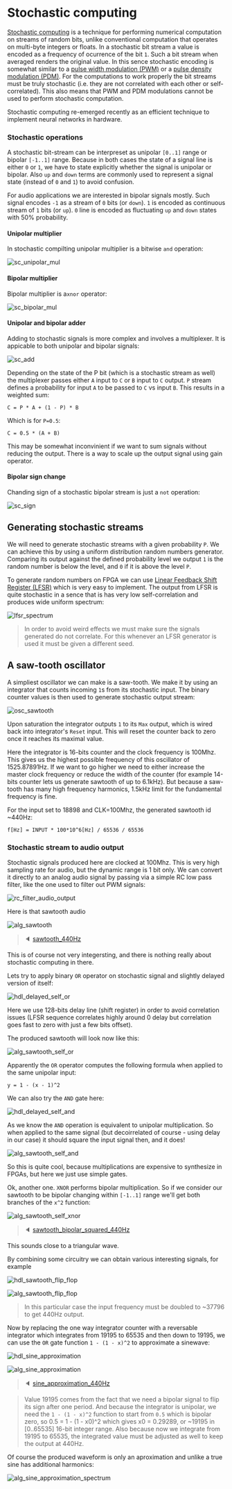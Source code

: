 # Stochastic computing

[Stochastic computing](https://en.wikipedia.org/wiki/Stochastic_computing) is a technique for performing numerical computation on streams of random bits, unlike conventional computation that operates on multi-byte integers or floats.
In a stochastic bit stream a value is encoded as a frequency of ocurrence of the bit `1`. Such a bit stream when averaged renders the original value. In this sence stochastic encoding is somewhat similar to a [pulse width modulation (PWM)](https://en.wikipedia.org/wiki/Pulse-width_modulation) or a [pulse density modulation (PDM)](https://en.wikipedia.org/wiki/Pulse-density_modulation).
For the computations to work properly the bit streams must be truly stochastic (i.e. they are not correlated with each other or self-correlated). This also means that PWM and PDM modulations cannot be used to perform stochastic computation.

Stochastic computing re-emerged recently as an efficient technique to implement neural networks in hardware.

### Stochastic operations

A stochastic bit-stream can be interpreset as unipolar `[0..1]` range or bipolar `[-1..1]` range. Because in both cases the state of a signal line is either `0` or `1`, we have to state explicitly whether the signal is unipolar or bipolar. Also `up` and `down` terms are commonly used to represent a signal state (instead of `0` and `1`) to avoid confusion.

For audio applications we are interested in bipolar signals mostly. Such signal encodes `-1` as a stream of `0` bits (or `down`). `1` is encoded as continuous stream of `1` bits (or `up`). `0` line is encoded as fluctuating `up` and `down` states with 50% probability.

#### Unipolar multiplier
In stochastic compilting unipolar multiplier is a bitwise `and` operation:

![sc_unipolar_mul](images/sc_unipolar_mul.png)

#### Bipolar multiplier
Bipolar multiplier is a`xnor` operator:

![sc_bipolar_mul](images/sc_bipolar_mul.png)

#### Unipolar and bipolar adder
Adding to stochastic signals is more complex and involves a multiplexer. It is appicable to both unipolar and bipolar signals:

![sc_add](images/sc_add.png)

Depending on the state of the P bit (which is a stochastic stream as well) the multiplexer passes either `A` input to `C` or `B` input to `C` output. `P` stream defines a probability for input `A` to be passed to `C` vs input `B`. This results in a weighted sum:
```
C = P * A + (1 - P) * B
```
Which is for `P=0.5`:
```
C = 0.5 * (A + B)
```
This may be somewhat inconvinient if we want to sum signals without reducing the output. There is a way to scale up the output signal using gain operator.

#### Bipolar sign change
Chanding sign of a stochastic bipolar stream is just a `not` operation:

![sc_sign](images/sc_sign.png)

## Generating stochastic streams
We will need to generate stochastic streams with a given probability `P`. We can achieve this by using a uniform distribution random numbers generator. Comparing its output against the defined probability level we output `1` is the random number is below the level, and `0` if it is above the level `P`.

To generate random numbers on FPGA we can use [Linear Feedback Shift Register (LFSR)](https://en.wikipedia.org/wiki/Linear-feedback_shift_register) which is very easy to implement. The output from LFSR is quite stochastic in a sence that is has very low self-correlation and produces wide uniform spectrum:

![lfsr_spectrum](images/lfsr_spectrum.png)

> In order to avoid weird effects we must make sure the signals generated do not correlate. For this whenever an LFSR generator is used it must be given a different seed.

## A saw-tooth oscillator
A simpliest oscillator we can make is a saw-tooth. We make it by using an integrator that counts incoming `1`s from its stochastic input. The binary counter values is then used to generate stochastic output stream:

![osc_sawtooth](images/hdl_sawtooth.png)

Upon saturation the integrator outputs `1` to its `Max` output, which is wired back into integrator's `Reset` input. This will reset the counter back to zero once it reaches its maximal value.

Here the integrator is 16-bits counter and the clock frequency is 100Mhz. This gives us the highest possible frequency of this oscillator of 1525.87891Hz. If we want to go higher we need to either increase the master clock frequency or reduce the width of the counter (for example 14-bits counter lets us generate sawtooth of up to 6.1kHz). But because a saw-tooth has many high frequency harmonics, 1.5kHz limit for the fundamental frequency is fine.

For the input set to 18898 and CLK=100Mhz, the generated sawtooth id ~440Hz:
```
f[Hz] = INPUT * 100*10^6[Hz] / 65536 / 65536
```

### Stochastic stream to audio output
Stochastic signals produced here are clocked at 100Mhz. This is very high sampling rate for audio, but the dynamic range is 1 bit only. We can convert it directly to an analog audio signal by passing via a simple RC low pass filter, like the one used to filter out PWM signals:

![rc_filter_audio_output](images/rc_filter_audio_output.png)

Here is that sawtooth audio

![alg_sawtooth](images/alg_sawtooth.png)
> :speaker: [sawtooth_440Hz](audio/sawtooth_440Hz.wav)

This is of course not very integersting, and there is nothing really about stochastic computing in there.

Lets try to apply binary `OR` operator on stochastic signal and slightly delayed version of itself:

![hdl_delayed_self_or](images/hdl_delayed_self_or.png)

Here we use 128-bits delay line (shift register) in order to avoid correlation issues (LFSR sequence correlates highly around 0 delay but correlation goes fast to zero with just a few bits offset).

The produced sawtooth will look now like this:

![alg_sawtooth_self_or](images/alg_sawtooth_self_or.png)

Apparently the `OR` operator computes the following formula when applied to the same unipolar input:
```
y = 1 - (x - 1)^2
```

We can also try the `AND` gate here:

![hdl_delayed_self_and](images/hdl_delayed_self_and.png)

As we know the `AND` operation is equivalent to unipolar multiplication. So when applied to the same signal (but decoirrelated of course - using delay in our case) it should square the input signal then, and it does!

![alg_sawtooth_self_and](images/alg_sawtooth_self_and.png)

So this is quite cool, because multiplications are expensive to synthesize in FPGAs, but here we just use simple gates.

Ok, another one. `XNOR` performs bipolar multiplication. So if we consider our sawtooth to be bipolar changing within `[-1..1]` range we'll get both branches of the `x^2` function:

![alg_sawtooth_self_xnor](images/alg_sawtooth_self_xnor.png)
> :speaker: [sawtooth_bipolar_squared_440Hz](audio/sawtooth_bipolar_squared_440Hz.wav)

This sounds close to a triangular wave.

By combining some circuitry we can obtain various interesting signals, for example

![hdl_sawtooth_flip_flop](images/hdl_sawtooth_flip_flop.png)

![alg_sawtooth_flip_flop](images/alg_sawtooth_flip_flop.png)

> In this particular case the input frequency must be doubled to ~37796 to get 440Hz output.

Now by replacing the one way integrator counter with a reversable integrator which integrates from 19195 to 65535 and then down to 19195, we can use the `OR` gate function `1 - (1 - x)^2` to approximate a sinewave:

![hdl_sine_approximation](images/hdl_sine_approximation.png)

![alg_sine_approximation](images/alg_sine_approximation.png)
> :speaker: [sine_approximation_440Hz](audio/sine_approximation_440Hz.wav)

> Value 19195 comes from the fact that we need a bipolar signal to flip its sign after one period. And because the integrator is unipolar, we need the `1 - (1 - x)^2` function to start from `0.5` which is bipolar zero, so
> 0.5 = 1 - (1 - x0)^2
> which gives x0 = 0.29289,
> or ~19195 in [0..65535] 16-bit integer range.
> Also because now we integrate from 19195 to 65535, the integrated value must be adjusted as well to keep the output at 440Hz.

Of course the produced waveform is only an aproximation and unlike a true sine has additional harmonics:

![alg_sine_approximation_spectrum](images/alg_sine_approximation_spectrum.png)
